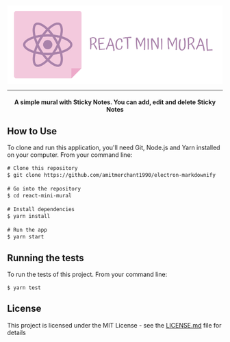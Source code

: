 <p align="center">
    <img align="center" src="readme-header.png" alt="Markdownify" width="700">
</p>

---

<h4 align="center">A simple mural with Sticky Notes. You can add, edit and delete Sticky Notes</h4>

## How to Use

To clone and run this application, you'll need Git, Node.js and Yarn installed on your computer. From your command line:

```
# Clone this repository
$ git clone https://github.com/amitmerchant1990/electron-markdownify

# Go into the repository
$ cd react-mini-mural

# Install dependencies
$ yarn install

# Run the app
$ yarn start
```

## Running the tests

To run the tests of this project. From your command line:

```
$ yarn test
```

## License

This project is licensed under the MIT License - see the [LICENSE.md](LICENSE.md) file for details
